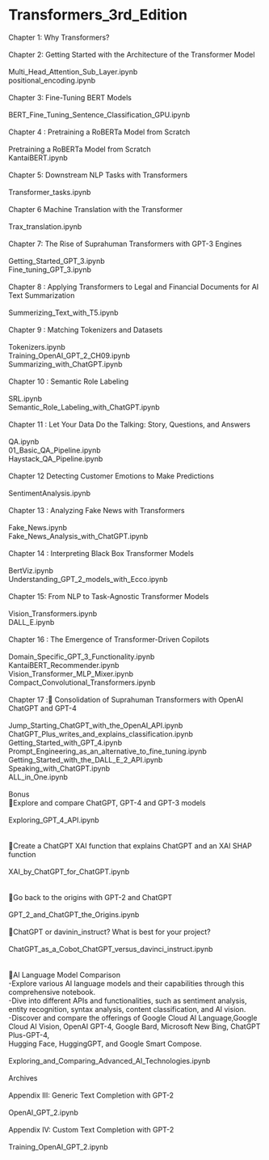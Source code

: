 # Transformers_3rd_Edition<br>

Chapter 1: Why Transformers?<br>
<br>
Chapter 2: Getting Started with the Architecture of the Transformer Model<br>				
Multi_Head_Attention_Sub_Layer.ipynb<br>
positional_encoding.ipynb<br>
<br>
Chapter 3: Fine-Tuning BERT Models<br>				
BERT_Fine_Tuning_Sentence_Classification_GPU.ipynb<br>
<br>
Chapter 4 : Pretraining a RoBERTa Model from Scratch<br>				
Pretraining a RoBERTa Model from Scratch<br>
KantaiBERT.ipynb<br>
<br>
Chapter 5: Downstream NLP Tasks with Transformers<br>				
Transformer_tasks.ipynb<br>
<br>
Chapter 6 Machine Translation with the Transformer<br>				
Trax_translation.ipynb<br>
<br>
Chapter 7: The Rise of Suprahuman Transformers with GPT-3 Engines<br>				
Getting_Started_GPT_3.ipynb<br>
Fine_tuning_GPT_3.ipynb<br>
<br>
Chapter 8 : Applying Transformers to Legal and Financial Documents for AI Text Summarization<br>				
Summerizing_Text_with_T5.ipynb<br>
<br>
Chapter 9 : Matching Tokenizers and Datasets<br>				
Tokenizers.ipynb<br>
Training_OpenAI_GPT_2_CH09.ipynb<br>
Summarizing_with_ChatGPT.ipynb<br>
<br>
Chapter 10 : Semantic Role Labeling<br>				
SRL.ipynb<br>
Semantic_Role_Labeling_with_ChatGPT.ipynb<br>
<br>
Chapter 11 : Let Your Data Do the Talking: Story, Questions, and Answers<br>				
QA.ipynb<br>
01_Basic_QA_Pipeline.ipynb<br>
Haystack_QA_Pipeline.ipynb<br>
<br>
Chapter 12 Detecting Customer Emotions to Make Predictions<br>				
SentimentAnalysis.ipynb<br>
<br>
Chapter 13 : Analyzing Fake News with Transformers<br>				
Fake_News.ipynb<br>
Fake_News_Analysis_with_ChatGPT.ipynb<br>
<br>
Chapter 14 : Interpreting Black Box Transformer Models<br>				
BertViz.ipynb<br>
Understanding_GPT_2_models_with_Ecco.ipynb<br>
<br>
Chapter 15: From NLP to Task-Agnostic Transformer Models<br>				
Vision_Transformers.ipynb<br>
DALL_E.ipynb<br>
<br>
Chapter 16 : The Emergence of Transformer-Driven Copilots<br>				
Domain_Specific_GPT_3_Functionality.ipynb<br>
KantaiBERT_Recommender.ipynb<br>
Vision_Transformer_MLP_Mixer.ipynb<br>
Compact_Convolutional_Transformers.ipynb<br>
<br>
Chapter 17 :🐬 Consolidation of Suprahuman Transformers with OpenAI ChatGPT and GPT-4<br>				
Jump_Starting_ChatGPT_with_the_OpenAI_API.ipynb<br>
ChatGPT_Plus_writes_and_explains_classification.ipynb<br>
Getting_Started_with_GPT_4.ipynb<br>
Prompt_Engineering_as_an_alternative_to_fine_tuning.ipynb<br>
Getting_Started_with_the_DALL_E_2_API.ipynb<br>
Speaking_with_ChatGPT.ipynb<br>
ALL_in_One.ipynb<br>
<br>
Bonus<br>
🐬Explore and compare ChatGPT, GPT-4 and GPT-3 models<br>				
Exploring_GPT_4_API.ipynb<br>	
<br>
🐬Create a ChatGPT XAI function that explains ChatGPT and an XAI SHAP function<br>				
XAI_by_ChatGPT_for_ChatGPT.ipynb<br>	
<br>
🐬Go back to the origins with GPT-2 and ChatGPT<br>				
GPT_2_and_ChatGPT_the_Origins.ipynb<br>	
<br>
🐬ChatGPT or davinin_instruct? What is best for your project?<br>				
ChatGPT_as_a_Cobot_ChatGPT_versus_davinci_instruct.ipynb<br>	
<br>
🐬AI Language Model Comparison<br>
-Explore various AI language models and their capabilities through this comprehensive notebook.<br>
-Dive into different APIs and functionalities, such as sentiment analysis, entity recognition, syntax analysis, content classification, and AI vision.<br>
-Discover and compare the offerings of Google Cloud AI Language,Google Cloud AI Vision, OpenAI GPT-4, Google Bard, Microsoft New Bing, ChatGPT Plus-GPT-4,<br> Hugging Face, HuggingGPT, and Google Smart Compose.<br>				
Exploring_and_Comparing_Advanced_AI_Technologies.ipynb<br>
<br>
Archives<br>
<br>
Appendix III: Generic Text Completion with GPT-2<br>				
OpenAI_GPT_2.ipynb<br>
<br>
Appendix IV: Custom Text Completion with GPT-2<br>				
Training_OpenAI_GPT_2.ipynb<br>
<br>
